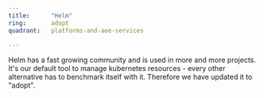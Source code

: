 ```yaml
---
title:      "Helm"
ring:       adopt
quadrant:   platforms-and-aoe-services

---
```


Helm has a fast growing community and is used in more and more projects. It's our default tool to manage kubernetes resources - every other alternative has to benchmark itself with it. Therefore we have updated it to "adopt".
